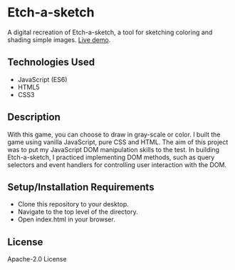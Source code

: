 # Etch-a-sketch
A digital recreation of Etch-a-sketch, a tool for sketching coloring and shading simple images. [Live demo](https://rhiannonthompson.github.io/etch-a-sketch/).
## Technologies Used

* JavaScript (ES6)
* HTML5
* CSS3

## Description
With this game, you can choose to draw in gray-scale or color. I built the game using vanilla JavaScript, pure CSS and HTML. The aim of this project was to put my JavaScript DOM manipulation skills to the test. In building Etch-a-sketch, I practiced implementing DOM methods, such as query selectors and event handlers for controlling user interaction with the DOM.

## Setup/Installation Requirements

* Clone this repository to your desktop.
* Navigate to the top level of the directory.
* Open index.html in your browser.

## License

 Apache-2.0 License
